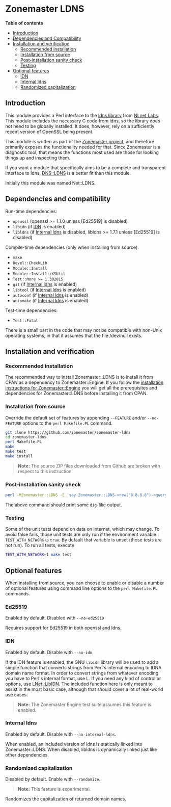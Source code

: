Zonemaster LDNS
===============

**Table of contents**

* [Introduction](#introduction)
* [Dependencies and Compatibility](#dependencies-and-compatibility)
* [Installation and verification](#installation-and-verification)
  * [Recommended installation](#recommended-installation)
  * [Installation from source](#installation-from-source)
  * [Post-installation sanity check](#post-installation-sanity-check)
  * [Testing](#testing)
* [Optional features](#optional-features)
  * [IDN](#idn)
  * [Internal ldns](#internal-ldns)
  * [Randomized capitalization](#randomized-capitalization)


## Introduction

This module provides a Perl interface to the [ldns library](https://www.nlnetlabs.nl/projects/ldns/) from [NLnet Labs](https://www.nlnetlabs.nl/). This module includes the necessary C code from ldns, so the library does not need to be globally installed. It does, however, rely on a sufficiently recent version of OpenSSL being present.

This module is written as part of the [Zonemaster project](http://github.com/zonemaster/zonemaster), and therefore primarily exposes the functionality needed for that. Since Zonemaster is a diagnostic tool, that means the functions most used are those for looking things up and inspecting them.

If you want a module that specifically aims to be a complete and transparent interface to ldns, [DNS::LDNS](http://search.cpan.org/~erikoest/DNS-LDNS/) is a better fit than this module.

Initially this module was named Net::LDNS.

## Dependencies and compatibility

Run-time dependencies:
 * `openssl` (openssl >= 1.1.0 unless [Ed25519] is disabled)
 * `libidn` (if [IDN] is enabled)
 * `libldns` (if [Internal ldns] is disabled, libldns >= 1.7.1 unless [Ed25519] is disabled)

Compile-time dependencies (only when installing from source):
 * `make`
 * `Devel::CheckLib`
 * `Module::Install`
 * `Module::Install::XSUtil`
 * `Test::More >= 1.302015`
 * `git` (if [Internal ldns] is enabled)
 * `libtool` (if [Internal ldns] is enabled)
 * `autoconf` (if [Internal ldns] is enabled)
 * `automake` (if [Internal ldns] is enabled)

Test-time dependencies:
 * `Test::Fatal`

There is a small part in the code that may not be compatible with non-Unix operating systems, in that it assumes that the file /dev/null exists.

## Installation and verification

### Recommended installation

The recommended way to install Zonemaster::LDNS is to install it from CPAN as a dependency to Zonemaster::Engine. If you follow the [installation instructions for Zonemaster::Engine](https://github.com/zonemaster/zonemaster-engine/blob/master/docs/Installation.md) you will get all the prerequisites and dependencies for Zonemaster::LDNS before installing it from CPAN.

### Installation from source

Override the default set of features by appending `--FEATURE` and/or
`--no-FEATURE` options to the `perl Makefile.PL` command.

```sh
git clone https://github.com/zonemaster/zonemaster-ldns
cd zonemaster-ldns
perl Makefile.PL
make
make test
make install
```

> **Note:** The source ZIP files downloaded from Github are broken with
> respect to this instruction.

### Post-installation sanity check

```sh
perl -MZonemaster::LDNS -E 'say Zonemaster::LDNS->new("8.8.8.8")->query("zonemaster.net")->string'
```

The above command should print some `dig`-like output.

### Testing

Some of the unit tests depend on data on Internet, which may change. To avoid false 
fails, those unit tests are only run if the environment variable `TEST_WITH_NETWORK` is `true`. By default that variable
is unset (those tests are not run). To run all tests, execute

```sh
TEST_WITH_NETWORK=1 make test
```

## Optional features

When installing from source, you can choose to enable or disable a number
of optional features using command line options to the `perl Makefile.PL`
commands.

### Ed25519

Enabled by default.
Disabled with `--no-ed25519`

Requires support for Ed25519 in both openssl and ldns.

### IDN

Enabled by default.
Disable with `--no-idn`.

If the IDN feature is enabled, the GNU `libidn` library will be used to
add a simple function that converts strings from Perl's internal encoding
to IDNA domain name format.
In order to convert strings from whatever encoding you have to Perl's
internal format, use L<Encode>.
If you need any kind of control or options, use L<Net::LibIDN>.
The included function here is only meant to assist in the most basic case,
although that should cover a lot of real-world use cases.

> **Note:** The Zonemaster Engine test suite assumes this feature
> is enabled.

### Internal ldns

Enabled by default.
Disable with `--no-internal-ldns`.

When enabled, an included version of ldns is statically linked into
Zonemaster::LDNS.
When disabled, libldns is dynamically linked just like other dependencies.

### Randomized capitalization

Disabled by default.
Enable with `--randomize`.

> **Note:** This feature is experimental.

Randomizes the capitalization of returned domain names.


[IDN]: #idn
[Internal ldns]: #internal-ldns
